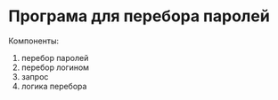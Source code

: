 # Програма для перебора паролей

Компоненты:

1. перебор паролей
2. перебор логином
3. запрос
4. логика перебора
